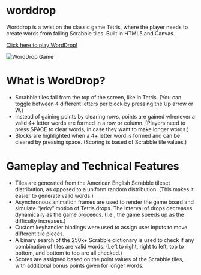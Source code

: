 # worddrop 

Worddrop is a twist on the classic game Tetris, where the player needs to create words from falling Scrabble tiles. Built in HTML5 and Canvas. 

[Click here to play WordDrop!](https://guanw88.github.io/worddrop)

![WordDrop Game](http://www.george-wang.com/images/worddrop.gif "WordDrop in Action")


# What is WordDrop?
* Scrabble tiles fall from the top of the screen, like in Tetris. (You can toggle between 4 different letters per block by pressing the Up arrow or W.)
* Instead of gaining points by clearing rows, points are gained whenever a valid 4+ letter words are formed in a row or column. (Players need to press SPACE to clear words, in case they want to make longer words.)
* Blocks are highlighted when a 4+ letter word is formed and can be cleared by pressing space. (Scoring is based of Scrabble tile values.)

# Gameplay and Technical Features
* Tiles are generated from the American English Scrabble tileset distribution, as opposed to a uniform random distribution. (This makes it easier to generate valid words.)
* Asynchronous animation frames are used to render the game board and simulate “jerky” motion of Tetris drops. The interval of drops decreases dynamically as the game proceeds. (I.e., the game speeds up as the difficulty increases.)
* Custom keyhandler bindings were used to assign user inputs to move different tile pieces. 
* A binary search of the 250k+ Scrabble dictionary is used to check if any combination of tiles are valid words. (Left to right, right to left, top to bottom, and bottom to top are all checked.)
* Scores are assigned based on the point values of the Scrabble tiles, with additional bonus points given for longer words.

